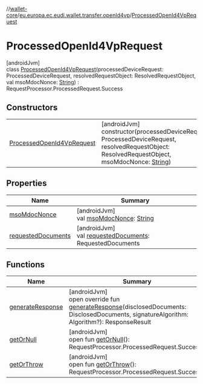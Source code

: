 //[wallet-core](../../../index.md)/[eu.europa.ec.eudi.wallet.transfer.openId4vp](../index.md)/[ProcessedOpenId4VpRequest](index.md)

# ProcessedOpenId4VpRequest

[androidJvm]\
class [ProcessedOpenId4VpRequest](index.md)(processedDeviceRequest: ProcessedDeviceRequest,
resolvedRequestObject: ResolvedRequestObject, val
msoMdocNonce: [String](https://kotlinlang.org/api/latest/jvm/stdlib/kotlin/-string/index.html)) :
RequestProcessor.ProcessedRequest.Success

## Constructors

|                                                                |                                                                                                                                                                                                                           |
|----------------------------------------------------------------|---------------------------------------------------------------------------------------------------------------------------------------------------------------------------------------------------------------------------|
| [ProcessedOpenId4VpRequest](-processed-open-id4-vp-request.md) | [androidJvm]<br>constructor(processedDeviceRequest: ProcessedDeviceRequest, resolvedRequestObject: ResolvedRequestObject, msoMdocNonce: [String](https://kotlinlang.org/api/latest/jvm/stdlib/kotlin/-string/index.html)) |

## Properties

| Name                                                                | Summary                                                                                                                                 |
|---------------------------------------------------------------------|-----------------------------------------------------------------------------------------------------------------------------------------|
| [msoMdocNonce](mso-mdoc-nonce.md)                                   | [androidJvm]<br>val [msoMdocNonce](mso-mdoc-nonce.md): [String](https://kotlinlang.org/api/latest/jvm/stdlib/kotlin/-string/index.html) |
| [requestedDocuments](index.md#1436173325%2FProperties%2F1615067946) | [androidJvm]<br>val [requestedDocuments](index.md#1436173325%2FProperties%2F1615067946): RequestedDocuments                             |

## Functions

| Name                                                       | Summary                                                                                                                                                            |
|------------------------------------------------------------|--------------------------------------------------------------------------------------------------------------------------------------------------------------------|
| [generateResponse](generate-response.md)                   | [androidJvm]<br>open override fun [generateResponse](generate-response.md)(disclosedDocuments: DisclosedDocuments, signatureAlgorithm: Algorithm?): ResponseResult |
| [getOrNull](index.md#1268647320%2FFunctions%2F1615067946)  | [androidJvm]<br>open fun [getOrNull](index.md#1268647320%2FFunctions%2F1615067946)(): RequestProcessor.ProcessedRequest.Success?                                   |
| [getOrThrow](index.md#-927339947%2FFunctions%2F1615067946) | [androidJvm]<br>open fun [getOrThrow](index.md#-927339947%2FFunctions%2F1615067946)(): RequestProcessor.ProcessedRequest.Success                                   |
